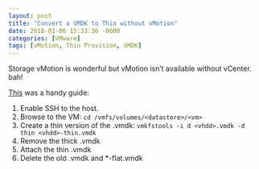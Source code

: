 ```yaml
---
layout: post
title: "Convert a VMDK to Thin without vMotion"
date: 2018-01-06 15:33:36 -0600
categories: [VMware]
tags: [vMotion, Thin Provision, VMDK]
---
```


Storage vMotion is wonderful but vMotion isn’t available without vCenter. bah!

[This](https://theitbros.com/convert-thick-provision-lazy-zeroed-disk-to-thin-vmware-esxi/) was a handy guide:

1. Enable SSH to the host.
1. Browse to the VM: `cd /vmfs/volumes/<datastore>/<vm>`
1. Create a thin version of the .vmdk: `vmkfstools -i d <vhdd>.vmdk -d thin <vhdd>-thin.vmdk`
2. Remove the thick .vmdk
3. Attach the thin .vmdk
4. Delete the old .vmdk and *-flat.vmdk
